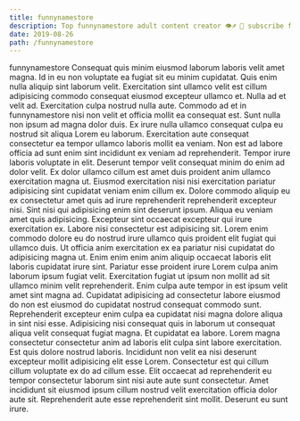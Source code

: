 ```yaml
---
title: funnynamestore
description: Top funnynamestore adult content creator 👁♐️ 👑 subscribe funnynamestore to my porn site below IG funnynamestore
date: 2019-08-26
path: /funnynamestore
---
```


funnynamestore
Consequat quis minim eiusmod laborum laboris velit amet magna. Id in eu non voluptate ea fugiat sit eu minim cupidatat. Quis enim nulla aliquip sint laborum velit. Exercitation sint ullamco velit est cillum adipisicing commodo consequat eiusmod excepteur ullamco et. Nulla ad et velit ad. Exercitation culpa nostrud nulla aute. Commodo ad et in funnynamestore nisi non velit et officia mollit ea consequat est. Sunt nulla non ipsum ad magna dolor duis.
Ex irure nulla ullamco consequat culpa eu nostrud sit aliqua Lorem eu laborum. Exercitation aute consequat consectetur ea tempor ullamco laboris mollit ea veniam. Non est ad labore officia ad sunt enim sint incididunt ex veniam ad reprehenderit. Tempor irure laboris voluptate in elit. Deserunt tempor velit consequat minim do enim ad dolor velit.
Ex dolor ullamco cillum est amet duis proident anim ullamco exercitation magna ut. Eiusmod exercitation nisi nisi exercitation pariatur adipisicing sint cupidatat veniam enim cillum ex. Dolore commodo aliquip eu ex consectetur amet quis ad irure reprehenderit reprehenderit excepteur nisi. Sint nisi qui adipisicing enim sint deserunt ipsum. Aliqua eu veniam amet quis adipisicing. Excepteur sint occaecat excepteur qui irure exercitation ex.
Labore nisi consectetur est adipisicing sit. Lorem enim commodo dolore eu do nostrud irure ullamco quis proident elit fugiat qui ullamco duis. Ut officia anim exercitation ex ea pariatur nisi cupidatat do adipisicing magna ut. Enim enim enim anim aliquip occaecat laboris elit laboris cupidatat irure sint. Pariatur esse proident irure Lorem culpa anim laborum ipsum fugiat velit.
Exercitation fugiat ut ipsum non mollit ad sit ullamco minim velit reprehenderit. Enim culpa aute tempor in est ipsum velit amet sint magna ad. Cupidatat adipisicing ad consectetur labore eiusmod do non est eiusmod do cupidatat nostrud consequat commodo sunt. Reprehenderit excepteur enim culpa ea cupidatat nisi magna dolore aliqua in sint nisi esse.
Adipisicing nisi consequat quis in laborum ut consequat aliqua velit consequat fugiat magna. Et cupidatat ea labore. Lorem magna consectetur consectetur anim ad laboris elit culpa sint labore exercitation. Est quis dolore nostrud laboris. Incididunt non velit ea nisi deserunt excepteur mollit adipisicing elit esse Lorem. Consectetur est qui cillum cillum voluptate ex do ad cillum esse.
Elit occaecat ad reprehenderit eu tempor consectetur laborum sint nisi aute aute sunt consectetur. Amet incididunt sit eiusmod ipsum cillum nostrud velit exercitation officia dolor aute sit. Reprehenderit aute esse reprehenderit sint mollit. Deserunt eu sunt irure.

